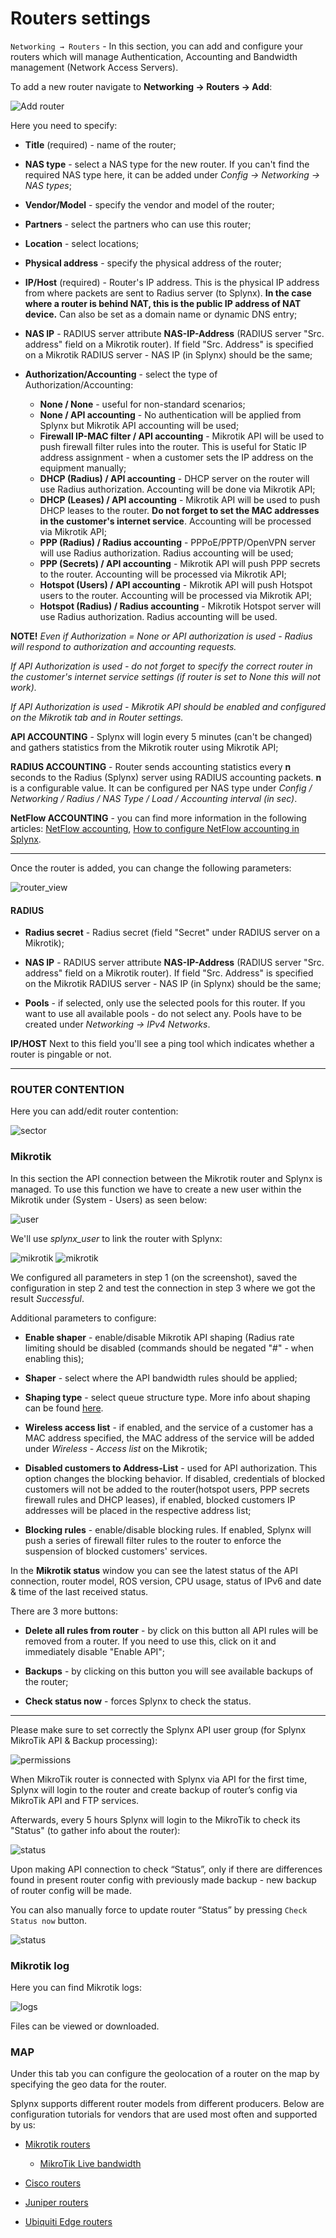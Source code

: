Routers settings
==========

`Networking → Routers` - In this section, you can add and configure your routers which will manage Authentication, Accounting and Bandwidth management (Network Access Servers).

To add a new router navigate to **Networking → Routers → Add**:

![Add router](add_router.png)

Here you need to specify:

* **Title** (required) - name of the router;

* **NAS type** - select a NAS type for the new router. If you can't find the required NAS type here, it can be added under *Config → Networking → NAS types*;

* **Vendor/Model** - specify the vendor and model of the router;

* **Partners** - select the partners who can use this router;

* **Location** - select locations;

* **Physical address** - specify the physical address of the router;

* **IP/Host** (required) - Router's IP address. This is the physical IP address from where packets are sent to Radius server (to Splynx). **In the case where a router is behind NAT, this is the public IP address of NAT device.** Can also be set as a domain name or dynamic DNS entry;

* **NAS IP** - RADIUS server attribute **NAS-IP-Address** (RADIUS server "Src. address" field on a Mikrotik router). If field "Src. Address" is specified on a Mikrotik RADIUS server - NAS IP (in Splynx) should be the same;

* **Authorization/Accounting** - select the type of Authorization/Accounting:

  *  **None / None** - useful for non-standard scenarios;
  *   **None / API accounting** - No authentication will be applied from Splynx but Mikrotik API accounting will be used;
  *   **Firewall IP-MAC filter / API accounting** - Mikrotik API will be used to push firewall filter rules into the router. This is useful for Static IP address assignment - when a customer sets the IP address on the equipment manually;
  *   **DHCP (Radius) / API accounting** - DHCP server on the router will use Radius authorization. Accounting will be done via Mikrotik API;
  *   **DHCP (Leases) / API accounting** - Mikrotik API will be used to push DHCP leases to the router. **Do not forget to set the MAC addresses in the customer's internet service**. Accounting will be processed via Mikrotik API;
  *   **PPP (Radius) / Radius accounting** - PPPoE/PPTP/OpenVPN server will use Radius authorization. Radius accounting will be used;
  *   **PPP (Secrets) / API accounting** - Mikrotik API will push PPP secrets to the router. Accounting will be processed via Mikrotik API;
  *   **Hotspot (Users) / API accounting** - Mikrotik API will push Hotspot users to the router. Accounting will be processed via Mikrotik API;
  *   **Hotspot (Radius) / Radius accounting** - Mikrotik Hotspot server will use Radius authorization. Radius accounting will be used.


 **NOTE!**
 *Even if Authorization = None or API authorization is used - Radius will respond to authorization and accounting requests.*

*If API Authorization is used - do not forget to specify the correct router in the customer's internet service settings (if router is set to None this will not work).*

*If API Authorization is used - Mikrotik API should be enabled and configured on the _Mikrotik_ tab and in Router settings.*


**API ACCOUNTING** - Splynx will login every 5 minutes (can't be changed) and gathers statistics from the Mikrotik router using Mikrotik API;

**RADIUS ACCOUNTING** - Router sends accounting statistics every **n** seconds to the Radius (Splynx) server using RADIUS accounting packets. **n** is a configurable value. It can be configured per NAS type under *Config / Networking / Radius / NAS Type / Load / Accounting interval (in sec)*.

**NetFlow ACCOUNTING** - you can find more information in the following articles: [NetFlow accounting](/configuration/network/netflow_accounting/netflow_accounting.md), [How to configure NetFlow accounting in Splynx](https://splynx.com/blog/network-management/how-to-configure-netflow-accounting-in-splynx/).

* * *
Once the router is added, you can change the following parameters:

![router_view](router_view.png)
#### RADIUS

* **Radius secret** - Radius secret (field "Secret" under RADIUS server on a Mikrotik);

* **NAS IP** - RADIUS server attribute **NAS-IP-Address** (RADIUS server "Src. address" field on a Mikrotik router). If field "Src. Address" is specified on the Mikrotik RADIUS server - NAS IP (in Splynx) should be the same;

* **Pools** - if selected, only use the selected pools for this router. If you want to use all available pools - do not select any. Pools have to be created under *Networking → IPv4 Networks*.

**IP/HOST** Next to this field you'll see a ping tool which indicates whether a router is pingable or not.

* * *
### ROUTER CONTENTION
Here you can add/edit router contention:

![sector](sector.png)

### Mikrotik

In this section the API connection between the Mikrotik router and Splynx is managed. To use this function we have to create a new user within the Mikrotik under (System - Users) as seen below:

![user](mikrotik_user.png)

We'll use *splynx_user* to link the router with Splynx:

![mikrotik](router_mikrotik.png)
![mikrotik](router_mikrotik_2.png)

We configured all parameters in step 1 (on the screenshot), saved the configuration in step 2 and test the connection in step 3 where we got the result *Successful*.

Additional parameters to configure:

* **Enable shaper** - enable/disable Mikrotik API shaping (Radius rate limiting should be disabled (commands should be negated "#" - when enabling this);

* **Shaper** - select where the API bandwidth rules should be applied;

* **Shaping type** - select queue structure type. More info about shaping can be found [here](networking/bandwidth_management/bandwidth_management.md).

* **Wireless access list** - if enabled, and the service of a customer has a MAC address specified, the MAC address of the service will be added under *Wireless - Access list* on the Mikrotik;

* **Disabled customers to Address-List** - used for API authorization. This option changes the blocking behavior. If disabled, credentials of blocked customers will not be added to the router(hotspot users, PPP secrets firewall rules and DHCP leases), if enabled, blocked customers IP addresses will be placed in the respective address list;

* **Blocking rules** - enable/disable blocking rules. If enabled, Splynx will push a series of firewall filter rules to the router to enforce the suspension of blocked customers' services.

In the **Mikrotik status** window you can see the latest status of the API connection, router model, ROS version, CPU usage, status of IPv6 and date & time of the last received status.

There are 3 more buttons:

* **Delete all rules from router** - by click on this button all API rules will be removed from a router. If you need to use this, click on it and immediately disable "Enable API";

* **Backups** - by clicking on this button you will see available backups of the router;

* **Check status now** - forces Splynx to check the status.

***************************************************************

Please make sure to set correctly the Splynx API user group (for Splynx MikroTik API & Backup processing):

![permissions](group_full.png)

When MikroTik router is connected with Splynx via API for the first time, Splynx will login to the router and create backup of router’s config via MikroTik API and FTP services.

Afterwards, every 5 hours Splynx will login to the MikroTik to check its "Status" (to gather info about the router):

![status](check_status.png)

Upon making API connection to check “Status”, only if there are differences found in present router config with previously made backup - new backup of router config will be made.

You can also manually force to update router “Status” by pressing `Check Status now` button.

![status](check_status_now.png)

### Mikrotik log

Here you can find Mikrotik logs:

![logs](log.png)

Files can be viewed or downloaded.

### MAP

Under this tab you can configure the geolocation of a router on the map by specifying the geo data for the router.

Splynx supports different router models from different producers. Below are configuration tutorials for vendors that are used most often and supported by us:

* [Mikrotik routers](networking/routers_settings/mikrotik/mikrotik.md)
  * [MikroTik Live bandwidth](networking/routers_settings/mikrotik_live_bandwidth/mikrotik_live_bandwidth.md)

* [Cisco routers](networking/routers_settings/cisco/cisco.md)

* [Juniper routers](networking/routers_settings/juniper/juniper.md)

* [Ubiquiti Edge routers](networking/routers_settings/ubiquiti/ubiquiti.md)
